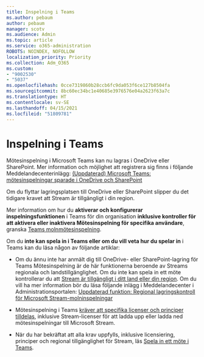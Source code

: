 ```yaml
---
title: Inspelning i Teams
ms.author: pebaum
author: pebaum
manager: scotv
ms.audience: Admin
ms.topic: article
ms.service: o365-administration
ROBOTS: NOINDEX, NOFOLLOW
localization_priority: Priority
ms.collection: Adm_O365
ms.custom:
- "9002530"
- "5037"
ms.openlocfilehash: 0cce7319860b28ccb6fc9da053f6ce127b8504fa
ms.sourcegitcommit: 8bc60ec34bc1e40685e3976576e04a2623f63a7c
ms.translationtype: HT
ms.contentlocale: sv-SE
ms.lasthandoff: 04/15/2021
ms.locfileid: "51809781"
---
```

# <a name="recording-in-teams"></a>Inspelning i Teams

Mötesinspelning i Microsoft Teams kan nu lagras i OneDrive eller SharePoint. Mer information och möjlighet att registrera sig finns i följande Meddelandecenterinlägg: [(Uppdaterad) Microsoft Teams: mötesinspelningar sparade i OneDrive och SharePoint](https://portal.microsoft.com/Adminportal/Home?ref=MessageCenter&id=MC222640)

Om du flyttar lagringsplatsen till OneDrive eller SharePoint slipper du det tidigare kravet att Stream är tillgängligt i din region.

Mer information om hur du **aktiverar och konfigurerar inspelningsfunktionen** i Teams för din organisation **inklusive kontroller för att aktivera eller inaktivera Mötesinspelning för specifika användare**, granska [Teams molnmötesinspelning](https://docs.microsoft.com/microsoftteams/cloud-recording).

Om du **inte kan spela in i Teams eller om du vill veta hur du spelar in** i Teams kan du läsa någon av följande artiklar:

- Om du ännu inte har anmält dig till OneDrive- eller SharePoint-lagring för Teams Mötesinspelning är de här funktionerna beroende av Streams regionala och landstillgänglighet. Om du inte kan spela in ett möte kontrollerar du att [Stream är tillgängligt i ditt land eller din region](https://docs.microsoft.com/stream/faq#which-regions-does-microsoft-stream-host-my-data-in). Om du vill ha mer information bör du läsa följande inlägg i Meddelandecenter i Administrationsportalen: [Uppdaterad funktion: Regional lagringskontroll för Microsoft Stream-molninspelningar](https://admin.microsoft.com/AdminPortal/Home#/MessageCenter?id=MC214327)

- Mötesinspelning i Teams [kräver att specifika licenser och principer tilldelas](https://docs.microsoft.com/microsoftteams/cloud-recording#prerequisites-for-teams-cloud-meeting-recording), inklusive Stream-licenser för att ladda upp eller ladda ned mötesinspelningar till Microsoft Stream.

- När du har bekräftat att alla krav uppfylls, inklusive licensiering, principer och regional tillgänglighet för Stream, läs [Spela in ett möte i Teams](https://support.office.com/article/34dfbe7f-b07d-4a27-b4c6-de62f1348c24).
